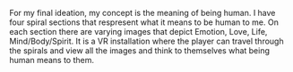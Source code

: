 <p>For my final ideation, my concept is the meaning of being human. I have four spiral sections that respresent what it means to be human to me. On each section there are varying images that depict Emotion, Love, Life, Mind/Body/Spirit. It is a VR installation where the player can travel through the spirals and view all the images and think to themselves what being human means to them. <p/>
